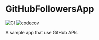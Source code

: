 # GitHubFollowersApp

![CI](https://github.com/josevictor1/GitHubFollowersApp/workflows/CI/badge.svg?branch=master)
[![codecov](https://codecov.io/gh/josevictor1/GitHubFollowersApp/branch/master/graph/badge.svg?token=1YWBT2WND9)](https://codecov.io/gh/josevictor1/GitHubFollowersApp)

A sample app that use GitHub APIs
